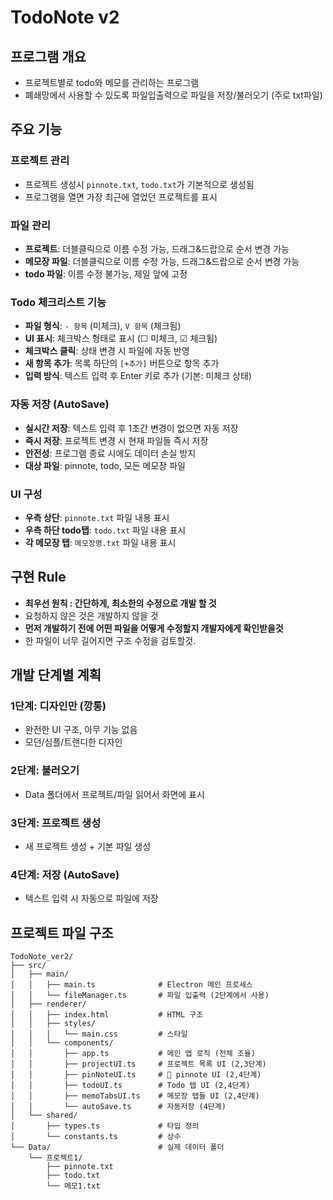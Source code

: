 # TodoNote v2

## 프로그램 개요
- 프로젝트별로 todo와 메모를 관리하는 프로그램
- 폐쇄망에서 사용할 수 있도록 파일입출력으로 파일을 저장/불러오기 (주로 txt파일)

## 주요 기능

### 프로젝트 관리
- 프로젝트 생성시 `pinnote.txt`, `todo.txt`가 기본적으로 생성됨
- 프로그램을 열면 가장 최근에 열었던 프로젝트를 표시

### 파일 관리
- **프로젝트**: 더블클릭으로 이름 수정 가능, 드래그&드랍으로 순서 변경 가능
- **메모장 파일**: 더블클릭으로 이름 수정 가능, 드래그&드랍으로 순서 변경 가능
- **todo 파일**: 이름 수정 불가능, 제일 앞에 고정

### Todo 체크리스트 기능
- **파일 형식**: `- 항목` (미체크), `V 항목` (체크됨)
- **UI 표시**: 체크박스 형태로 표시 (☐ 미체크, ☑ 체크됨)
- **체크박스 클릭**: 상태 변경 시 파일에 자동 반영
- **새 항목 추가**: 목록 하단의 `[+추가]` 버튼으로 항목 추가
- **입력 방식**: 텍스트 입력 후 Enter 키로 추가 (기본: 미체크 상태)

### 자동 저장 (AutoSave)
- **실시간 저장**: 텍스트 입력 후 1초간 변경이 없으면 자동 저장
- **즉시 저장**: 프로젝트 변경 시 현재 파일들 즉시 저장
- **안전성**: 프로그램 종료 시에도 데이터 손실 방지
- **대상 파일**: pinnote, todo, 모든 메모장 파일

### UI 구성
- **우측 상단**: `pinnote.txt` 파일 내용 표시
- **우측 하단 todo탭**: `todo.txt` 파일 내용 표시
- **각 메모장 탭**: `메모장명.txt` 파일 내용 표시

## 구현 Rule
- **최우선 원칙 : 간단하게, 최소한의 수정으로 개발 할 것**
- 요청하지 않은 것은 개발하지 않을 것
- **먼저 개발하기 전에 어떤 파일을 어떻게 수정할지 개발자에게 확인받을것**
- 한 파일이 너무 길어지면 구조 수정을 검토할것.

## 개발 단계별 계획

### 1단계: 디자인만 (깡통)
- 완전한 UI 구조, 아무 기능 없음
- 모던/심플/트랜디한 디자인

### 2단계: 불러오기  
- Data 폴더에서 프로젝트/파일 읽어서 화면에 표시

### 3단계: 프로젝트 생성
- 새 프로젝트 생성 + 기본 파일 생성

### 4단계: 저장 (AutoSave)
- 텍스트 입력 시 자동으로 파일에 저장

## 프로젝트 파일 구조

```
TodoNote_ver2/
├── src/
│   ├── main/
│   │   ├── main.ts              # Electron 메인 프로세스
│   │   └── fileManager.ts       # 파일 입출력 (2단계에서 사용)
│   ├── renderer/
│   │   ├── index.html           # HTML 구조
│   │   ├── styles/
│   │   │   └── main.css         # 스타일
│   │   └── components/
│   │       ├── app.ts           # 메인 앱 로직 (전체 조율)
│   │       ├── projectUI.ts     # 프로젝트 목록 UI (2,3단계)
│   │       ├── pinNoteUI.ts     # 📌 pinnote UI (2,4단계)
│   │       ├── todoUI.ts        # Todo 탭 UI (2,4단계)
│   │       ├── memoTabsUI.ts    # 메모장 탭들 UI (2,4단계)
│   │       └── autoSave.ts      # 자동저장 (4단계)
│   └── shared/
│       ├── types.ts             # 타입 정의
│       └── constants.ts         # 상수
└── Data/                        # 실제 데이터 폴더
    └── 프로젝트1/
        ├── pinnote.txt
        ├── todo.txt
        └── 메모1.txt
```